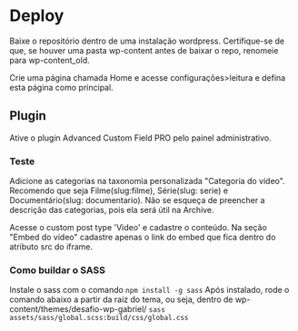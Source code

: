 # Deploy

Baixe o repositório dentro de uma instalação wordpress. Certifique-se de que, se houver uma pasta wp-content antes de baixar o repo, renomeie para wp-content_old.

Crie uma página chamada Home e acesse configurações>leitura e defina esta página como principal.

## Plugin

Ative o plugin Advanced Custom Field PRO pelo painel administrativo.

### Teste
Adicione as categorias na taxonomia personalizada "Categoria do vídeo". Recomendo que seja Filme(slug:filme), Série(slug: serie) e Documentário(slug: documentario). Não se esqueça de preencher a descrição das categorias, pois ela será útil na Archive.

Acesse o custom post type 'Video' e cadastre o conteúdo. Na seção "Embed do vídeo" cadastre apenas o link do embed que fica dentro do atributo src do iframe.
### Como buildar o SASS

Instale o sass com o comando ```npm install -g sass```
Após instalado, rode o comando abaixo a partir da raiz do tema, ou seja, dentro de wp-content/themes/desafio-wp-gabriel/
```sass assets/sass/global.scss:build/css/global.css```
